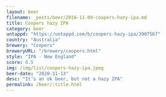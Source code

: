 ```yaml
---
layout: beer
filename: _posts/beer/2016-11-09-coopers-hazy-ipa.md
title: Coopers hazy IPA
category: beer
untappd: "https://untappd.com/b/coopers-hazy-ipa/3907567"
country: "Australia"
brewery: "Coopers"
breweryURL: "/brewery/coopers.html"
style: "IPA - New England"
score: 6.5
img: /img/list/coopers-hazy-ipa.jpeg
beer-date: "2020-11-13"
desc: "It’s an ok beer, but not a hazy IPA"
permalink: /beer/:title.html
---
```

